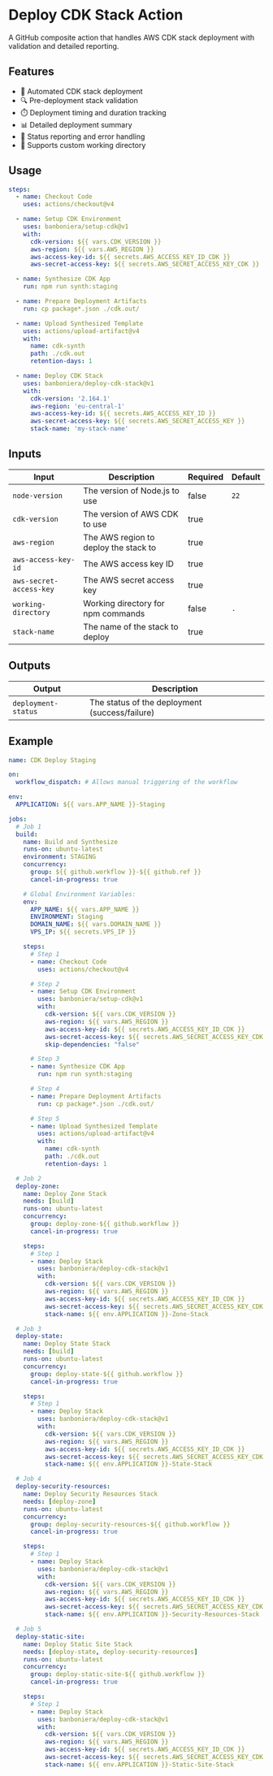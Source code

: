 # Deploy CDK Stack Action

A GitHub composite action that handles AWS CDK stack deployment with validation and detailed reporting.

## Features

- 🚀 Automated CDK stack deployment
- 🔍 Pre-deployment stack validation
- ⏱️ Deployment timing and duration tracking
- 📊 Detailed deployment summary
- 🔄 Status reporting and error handling
- 📁 Supports custom working directory

## Usage

```yaml
steps:
  - name: Checkout Code
    uses: actions/checkout@v4

  - name: Setup CDK Environment
    uses: banboniera/setup-cdk@v1
    with:
      cdk-version: ${{ vars.CDK_VERSION }}
      aws-region: ${{ vars.AWS_REGION }}
      aws-access-key-id: ${{ secrets.AWS_ACCESS_KEY_ID_CDK }}
      aws-secret-access-key: ${{ secrets.AWS_SECRET_ACCESS_KEY_CDK }}

  - name: Synthesize CDK App
    run: npm run synth:staging

  - name: Prepare Deployment Artifacts
    run: cp package*.json ./cdk.out/

  - name: Upload Synthesized Template
    uses: actions/upload-artifact@v4
    with:
      name: cdk-synth
      path: ./cdk.out
      retention-days: 1

  - name: Deploy CDK Stack
    uses: banboniera/deploy-cdk-stack@v1
    with:
      cdk-version: '2.164.1'
      aws-region: 'eu-central-1'
      aws-access-key-id: ${{ secrets.AWS_ACCESS_KEY_ID }}
      aws-secret-access-key: ${{ secrets.AWS_SECRET_ACCESS_KEY }}
      stack-name: 'my-stack-name'
```

## Inputs

| Input | Description | Required | Default |
|-------|-------------|----------|---------|
| `node-version` | The version of Node.js to use | false | `22` |
| `cdk-version` | The version of AWS CDK to use | true | |
| `aws-region` | The AWS region to deploy the stack to | true | |
| `aws-access-key-id` | The AWS access key ID | true | |
| `aws-secret-access-key` | The AWS secret access key | true | |
| `working-directory` | Working directory for npm commands | false | `.` |
| `stack-name` | The name of the stack to deploy | true | |

## Outputs

| Output | Description |
|--------|-------------|
| `deployment-status` | The status of the deployment (success/failure) |

## Example

```yaml
name: CDK Deploy Staging

on:
  workflow_dispatch: # Allows manual triggering of the workflow

env:
  APPLICATION: ${{ vars.APP_NAME }}-Staging

jobs:
  # Job 1
  build:
    name: Build and Synthesize
    runs-on: ubuntu-latest
    environment: STAGING
    concurrency:
      group: ${{ github.workflow }}-${{ github.ref }}
      cancel-in-progress: true

    # Global Environment Variables:
    env:
      APP_NAME: ${{ vars.APP_NAME }}
      ENVIRONMENT: Staging
      DOMAIN_NAME: ${{ vars.DOMAIN_NAME }}
      VPS_IP: ${{ secrets.VPS_IP }}

    steps:
      # Step 1
      - name: Checkout Code
        uses: actions/checkout@v4

      # Step 2
      - name: Setup CDK Environment
        uses: banboniera/setup-cdk@v1
        with:
          cdk-version: ${{ vars.CDK_VERSION }}
          aws-region: ${{ vars.AWS_REGION }}
          aws-access-key-id: ${{ secrets.AWS_ACCESS_KEY_ID_CDK }}
          aws-secret-access-key: ${{ secrets.AWS_SECRET_ACCESS_KEY_CDK }}
          skip-dependencies: "false"

      # Step 3
      - name: Synthesize CDK App
        run: npm run synth:staging

      # Step 4
      - name: Prepare Deployment Artifacts
        run: cp package*.json ./cdk.out/

      # Step 5
      - name: Upload Synthesized Template
        uses: actions/upload-artifact@v4
        with:
          name: cdk-synth
          path: ./cdk.out
          retention-days: 1

  # Job 2
  deploy-zone:
    name: Deploy Zone Stack
    needs: [build]
    runs-on: ubuntu-latest
    concurrency:
      group: deploy-zone-${{ github.workflow }}
      cancel-in-progress: true

    steps:
      # Step 1
      - name: Deploy Stack
        uses: banboniera/deploy-cdk-stack@v1
        with:
          cdk-version: ${{ vars.CDK_VERSION }}
          aws-region: ${{ vars.AWS_REGION }}
          aws-access-key-id: ${{ secrets.AWS_ACCESS_KEY_ID_CDK }}
          aws-secret-access-key: ${{ secrets.AWS_SECRET_ACCESS_KEY_CDK }}
          stack-name: ${{ env.APPLICATION }}-Zone-Stack

  # Job 3
  deploy-state:
    name: Deploy State Stack
    needs: [build]
    runs-on: ubuntu-latest
    concurrency:
      group: deploy-state-${{ github.workflow }}
      cancel-in-progress: true

    steps:
      # Step 1
      - name: Deploy Stack
        uses: banboniera/deploy-cdk-stack@v1
        with:
          cdk-version: ${{ vars.CDK_VERSION }}
          aws-region: ${{ vars.AWS_REGION }}
          aws-access-key-id: ${{ secrets.AWS_ACCESS_KEY_ID_CDK }}
          aws-secret-access-key: ${{ secrets.AWS_SECRET_ACCESS_KEY_CDK }}
          stack-name: ${{ env.APPLICATION }}-State-Stack

  # Job 4
  deploy-security-resources:
    name: Deploy Security Resources Stack
    needs: [deploy-zone]
    runs-on: ubuntu-latest
    concurrency:
      group: deploy-security-resources-${{ github.workflow }}
      cancel-in-progress: true

    steps:
      # Step 1
      - name: Deploy Stack
        uses: banboniera/deploy-cdk-stack@v1
        with:
          cdk-version: ${{ vars.CDK_VERSION }}
          aws-region: ${{ vars.AWS_REGION }}
          aws-access-key-id: ${{ secrets.AWS_ACCESS_KEY_ID_CDK }}
          aws-secret-access-key: ${{ secrets.AWS_SECRET_ACCESS_KEY_CDK }}
          stack-name: ${{ env.APPLICATION }}-Security-Resources-Stack

  # Job 5
  deploy-static-site:
    name: Deploy Static Site Stack
    needs: [deploy-state, deploy-security-resources]
    runs-on: ubuntu-latest
    concurrency:
      group: deploy-static-site-${{ github.workflow }}
      cancel-in-progress: true

    steps:
      # Step 1
      - name: Deploy Stack
        uses: banboniera/deploy-cdk-stack@v1
        with:
          cdk-version: ${{ vars.CDK_VERSION }}
          aws-region: ${{ vars.AWS_REGION }}
          aws-access-key-id: ${{ secrets.AWS_ACCESS_KEY_ID_CDK }}
          aws-secret-access-key: ${{ secrets.AWS_SECRET_ACCESS_KEY_CDK }}
          stack-name: ${{ env.APPLICATION }}-Static-Site-Stack
```
